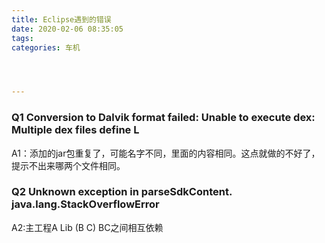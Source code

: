 ```yaml
---
title: Eclipse遇到的错误
date: 2020-02-06 08:35:05
tags: 
categories: 车机




---
```




### Q1 Conversion to Dalvik format failed: Unable to execute dex: Multiple dex files define L

A1：添加的jar包重复了，可能名字不同，里面的内容相同。这点就做的不好了，提示不出来哪两个文件相同。

### Q2 Unknown exception in parseSdkContent. java.lang.StackOverflowError

A2:主工程A  Lib (B C) BC之间相互依赖